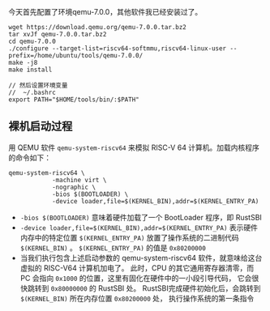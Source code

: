 今天首先配置了环境qemu-7.0.0，其他软件我已经安装过了。

```shell
wget https://download.qemu.org/qemu-7.0.0.tar.bz2
tar xvJf qemu-7.0.0.tar.bz2
cd qemu-7.0.0
./configure --target-list=riscv64-softmmu,riscv64-linux-user --prefix=/home/ubuntu/tools/qemu-7.0.0/
make -j8
make install

// 然后设置环境变量
//  ~/.bashrc
export PATH="$HOME/tools/bin/:$PATH"
```



## 裸机启动过程

用 QEMU 软件 `qemu-system-riscv64` 来模拟 RISC-V 64 计算机。加载内核程序的命令如下：

```
qemu-system-riscv64 \
            -machine virt \
            -nographic \
            -bios $(BOOTLOADER) \
            -device loader,file=$(KERNEL_BIN),addr=$(KERNEL_ENTRY_PA)
```

- `-bios $(BOOTLOADER)` 意味着硬件加载了一个 BootLoader 程序，即 RustSBI
- `-device loader,file=$(KERNEL_BIN),addr=$(KERNEL_ENTRY_PA)` 表示硬件内存中的特定位置 `$(KERNEL_ENTRY_PA)` 放置了操作系统的二进制代码 `$(KERNEL_BIN)` 。 `$(KERNEL_ENTRY_PA)` 的值是 `0x80200000` 
- 当我们执行包含上述启动参数的 qemu-system-riscv64 软件，就意味给这台虚拟的 RISC-V64 计算机加电了。 此时，CPU 的其它通用寄存器清零，而 PC 会指向 `0x1000` 的位置，这里有固化在硬件中的一小段引导代码， 它会很快跳转到 `0x80000000` 的 RustSBI 处。 RustSBI完成硬件初始化后，会跳转到 `$(KERNEL_BIN)` 所在内存位置 `0x80200000` 处， 执行操作系统的第一条指令